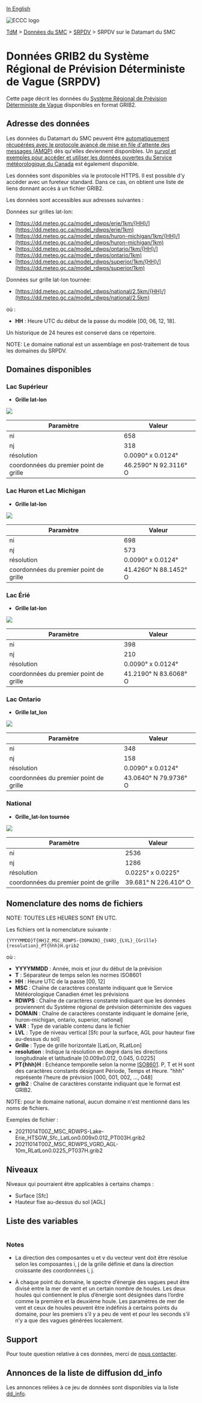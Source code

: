 [In English](readme_rdwps-datamart_en.md)

![ECCC logo](../../img_eccc-logo.png)

[TdM](../../readme_fr.md) > [Données du SMC](../readme_fr.md) > [SRPDV](readme_rdwps_fr.md) > SRPDV sur le Datamart du SMC

# Données GRIB2 du Système Régional de Prévision Déterministe de Vague (SRPDV)

Cette page décrit les données du [Système Régional de Prévision Déterministe de Vague](./readme_rdwps_fr.md) disponibles en format GRIB2.

## Adresse des données 

Les données du Datamart du SMC peuvent être [automatiquement récupérées avec le protocole avancé de mise en file d'attente des messages (AMQP)](../../msc-datamart/amqp_fr.md) dès qu'elles deviennent disponibles. Un [survol et exemples pour accéder et utiliser les données ouvertes du Service météorologique du Canada](../../usage/readme_fr.md) est également disponible.

Les données sont disponibles via le protocole HTTPS. Il est possible d’y accéder avec un fureteur standard. Dans ce cas, on obtient une liste de liens donnant accès à un fichier GRIB2.

Les données sont accessibles aux adresses suivantes :

Données sur grilles lat-lon:

* [https://dd.meteo.gc.ca/model_rdwps/erie/1km/{HH}/](https://dd.meteo.gc.ca/model_rdwps/erie/1km)
* [https://dd.meteo.gc.ca/model_rdwps/huron-michigan/1km/{HH}/](https://dd.meteo.gc.ca/model_rdwps/huron-michigan/1km)
* [https://dd.meteo.gc.ca/model_rdwps/ontario/1km/{HH}/](https://dd.meteo.gc.ca/model_rdwps/ontario/1km)
* [https://dd.meteo.gc.ca/model_rdwps/superior/1km/{HH}/](https://dd.meteo.gc.ca/model_rdwps/superior/1km)

Données sur grille lat-lon tournée:
 
* [https://dd.meteo.gc.ca/model_rdwps/national/2.5km/{HH}/](https://dd.meteo.gc.ca/model_rdwps/national/2.5km)

où :

* __HH__ : Heure UTC du début de la passe du modèle [00, 06, 12, 18].

Un historique de 24 heures est conservé dans ce répertoire.

NOTE: Le domaine national est un assemblage en post-traitement de tous les domaines du SRPDV.

## Domaines disponibles

### Lac Supérieur

* __Grille lat-lon__

![](https://collaboration.cmc.ec.gc.ca/cmc/cmos/public_doc/msc-data/nwp_rdwps/grille_rdwps_sup.png)

| Paramètre | Valeur |
| ------ | ------ |
| ni | 658 |
| nj | 318 | 
| résolution | 0.0090° x 0.0124° |
| coordonnées du premier point de grille | 46.2590° N  92.3116° O | 

### Lac Huron et Lac Michigan

* __Grille lat-lon__

![](https://collaboration.cmc.ec.gc.ca/cmc/cmos/public_doc/msc-data/nwp_rdwps/grille_rdwps_hum.png)

| Paramètre | Valeur |
| ------ | ------ |
| ni | 698 |
| nj | 573 | 
| résolution | 0.0090° x 0.0124° |
| coordonnées du premier point de grille | 41.4260° N  88.1452° O | 

### Lac Érié

* __Grille lat-lon__

![](https://collaboration.cmc.ec.gc.ca/cmc/cmos/public_doc/msc-data/nwp_rdwps/grille_rdwps_erie.png)

| Paramètre | Valeur |
| ------ | ------ |
| ni | 398 |
| nj | 210 | 
| résolution | 0.0090° x 0.0124° |
| coordonnées du premier point de grille | 41.2190° N  83.6068° O | 

### Lac Ontario

* __Grille lat_lon__

![](https://collaboration.cmc.ec.gc.ca/cmc/cmos/public_doc/msc-data/nwp_rdwps/grille_rdwps_ont.png)

| Paramètre | Valeur |
| ------ | ------ |
| ni | 348 |
| nj | 158 | 
| résolution | 0.0090° x 0.0124° |
| coordonnées du premier point de grille | 43.0640° N  79.9736° O | 

### National

* __Grille_lat-lon tournée__

![](https://collaboration.cmc.ec.gc.ca/cmc/cmos/public_doc/msc-data/nwp_rdwps/grille_rdwps_nat.png)

| Paramètre | Valeur |
| ------ | ------ |
| ni | 2536 |
| nj | 1286 | 
| résolution | 0.0225° x 0.0225° |
| coordonnées du premier point de grille | 39.681° N  226.410° O | 


## Nomenclature des noms de fichiers 

NOTE: TOUTES LES HEURES SONT EN UTC.

Les fichiers ont la nomenclature suivante :

`{YYYYMMDD}T{HH}Z_MSC_RDWPS-{DOMAIN}_{VAR}_{LVL}_{Grille}{resolution}_PT{hhh}H.grib2`

où :

* __YYYYMMDD__ : Année, mois et jour du début de la prévision
* __T__ : Séparateur de temps selon les normes ISO8601
* __HH__ : Heure UTC de la passe [00, 12]
* __MSC__ : Chaîne de caractères constante indiquant que le Service Météorologique Canadien émet les prévisions
* __RDWPS__ : Chaîne de caractères constante indiquant que les données proviennent du Système régional de prévision déterministe des vagues
* __DOMAIN__ : Chaîne de caractères constante indiquant le domaine [erie, huron-michigan, ontario, superior, national]
* __VAR__ : Type de variable contenu dans le fichier
* __LVL__ : Type de niveau vertical [Sfc pour la surface, AGL pour hauteur fixe au-dessus du sol]
* __Grille__ : Type de grille horizontale [LatLon, RLatLon]
* __resolution__ : Indique la résolution en degré dans les directions longitudinale et latitudinale [0.009x0.012, 0.045, 0.0225]
* __PT{hhh}H__ : Echéance temporelle selon la norme [ISO8601](https://en.wikipedia.org/wiki/ISO_8601). P, T et H sont des caractères constants désignant Période, Temps et Heure. "hhh" représente l’heure de prévision  [000, 001, 002, ..., 048]
* __grib2__ : Chaîne de caractères constante indiquant que le format est GRIB2.

NOTE: pour le domaine national, aucun domaine n'est mentionné dans les noms de fichiers.

Exemples de fichier :

* 20211014T00Z_MSC_RDWPS-Lake-Erie_HTSGW_Sfc_LatLon0.009x0.012_PT003H.grib2
* 20211014T00Z_MSC_RDWPS_VGRD_AGL-10m_RLatLon0.0225_PT037H.grib2

## Niveaux  

Niveaux qui pourraient être applicables à certains champs :

* Surface [Sfc]
* Hauteur fixe au-dessus du sol [AGL]

## Liste des variables

<table id="csv-table" class="display"></table>

<link href="https://cdn.jsdelivr.net/npm/simple-datatables@latest/dist/style.css" rel="stylesheet" type="text/css">
<script src="https://cdn.jsdelivr.net/npm/simple-datatables@latest"></script>
<script src="../../../js/variables_datatable.js" type="text/javascript"></script>
<script>
  loadTable("csv-table", "../../../assets/csv/RDWPS_Variables-List_fr.csv");
</script>

### Notes

* La direction des composantes u et v du vecteur vent doit être résolue selon les composantes i, j de la grille définie et dans la direction croissante des coordonnées i, j.

* À chaque point du domaine, le spectre d’énergie des vagues peut être divisé entre la mer de vent et un certain nombre de houles. Les deux houles qui contiennent le plus d’énergie sont désignées dans l’ordre comme la première et la deuxième houle. Les paramètres de mer de vent et ceux de houles peuvent être indéfinis à certains points du domaine, pour les premiers s’il y a peu de vent et pour les seconds s’il n’y a que des vagues générées localement.

## Support

Pour toute question relative à ces données, merci de [nous contacter](https://weather.gc.ca/mainmenu/contact_us_f.html). 

## Annonces de la liste de diffusion dd_info 

Les annonces reliées à ce jeu de données sont disponibles via la liste [dd_info](https://comm.collab.science.gc.ca/mailman3/postorius/lists/dd_info/).

